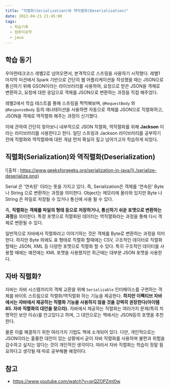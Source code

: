 ```yaml
---
title: "직렬화(Serialization)와 역직렬화(Deserialization)"
date: 2022-04-21 21:45:00
tags:
  - 학습기록
  - 컴퓨터공학
  - java
---
```


## 학습 동기

우아한테크코스 레벨2로 넘어오면서, 본격적으로 스프링을 사용하기 시작했다. 레벨1 마지막 미션에서 Spark 기반으로 간단히 웹 어플리케이션을 작성했을 때는 JSON으로 통신하기 위해 GSON이라는 라이브러리를 사용하여, 요청으로 받은 JSON을 객체로 변환하고, 요청에 대한 응답으로 객체를 JSON으로 변환하는 과정을 직접 해주었다.

레벨2에서 학습 테스트를 통해 스프링을 찍먹해보며, `@RequestBody` 와 `@ResponseBody` 등의 애너테이션을 사용하면 자동으로 객체를 JSON으로 직렬화하고, JSON을 객체로 역직렬화 해주는 과정이 신기했다.

이에 관하여 간단히 찾아보니 내부적으로 JSON 직렬화, 역직렬화를 위해 **Jackson** 이라는 라이브러리를 사용한다고 한다. 일단 스프링과 Jackson 라이브러리를 공부하기 전에 직렬화와 역직렬화에 대한 개념 먼저 확실히 짚고 넘어가고자 학습하게 되었다.

## 직렬화(Serialization)와 역직렬화(Deserialization)

![출처 : https://www.geeksforgeeks.org/serialization-in-java/](./serialize-deserialize.png)

Serial 은 '연속된' 이라는 뜻을 가지고 있다. 즉, Serialization은 객체를 '연속된' Byte 나 String 으로 변환하는 과정을 의미한다. Object는 메모리에 올라와 있지만 Byte 나 String 은 파일로 저장될 수 있거나 통신에 사용 될 수 있다.

즉, **직렬화는 객체를 파일의 형태 등으로 저장하거나, 통신하기 쉬운 포맷으로 변환하는 과정**을 의미한다. 특정 포맷으로 직렬화된 데이터는 역직렬화라는 과정을 통해 다시 객체로 변환될 수 있다.

일반적으로 자바에서 직렬화라고 이야기하는 것은 객체를 Byte로 변환하는 과정을 의미한다. 하지만 Byte 외에도 표 형태로 직렬화 할때에는 CSV, 구조적인 데이터로 직렬화 할때는 JSON, XML 등 다양한 포맷으로 직렬화 할 수 있다. 특히 구조적인 데이터를 사용할 때에는 예전에는 XML 포맷을 사용했지만 최근에는 대부분 JSON 포맷을 사용한다.

## 자바 직렬화?

자바는 자바 시스템끼리의 객체 교환을 위해 `Serializable` 인터페이스를 구현하는 객체를 바이트 스트림으로 직렬화/역직렬화 하는 기능을 제공한다. **하지만 이펙티브 자바에서는 자바에서 제공하는 직렬화 기능을 사용하지 않을 것을 강력히 권장한다(아이템 85. 자바 직렬화의 대안을 찾으라).** 자바에서 제공하는 직렬화는 여러가지 문제(특히 치명적인 보안 이슈)를 안고있다고 하며, 그 대안으로는 책에서는 JSON등의 포맷을 추천한다.

물론 이를 해결하기 위한 여러가지 기법도 책에 소개되어 있다. 다만, 개인적으로는 JSON이라는 훌륭한 대안이 있는 상황에서 굳이 자바 직렬화를 사용하며 불편과 위험을 감수하고 싶지는 않다는 것이 개인적인 생각이다. 따라서 자바 직렬화는 학습이 정말 필요하다고 생각될 때 따로 공부해볼 예정이다.

## 참고

- https://www.youtube.com/watch?v=qrQZOPZmt0w
